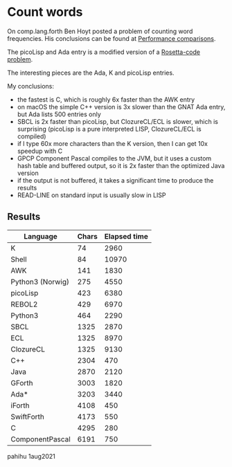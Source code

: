 Count words
===========

On comp.lang.forth Ben Hoyt posted a problem of counting word frequencies.
His conclusions can be found at [Performance comparisons](https://benhoyt.com/writings/count-words).

The picoLisp and Ada entry is a modified version of a [Rosetta-code problem](http://rosettacode.org/wiki/Word_frequency).

The interesting pieces are the Ada, K and picoLisp entries.

My conclusions:

* the fastest is C, which is roughly 6x faster than the AWK entry
* on macOS the simple C++ version is 3x slower than the GNAT Ada entry,
  but Ada lists 500 entries only
* SBCL is 2x faster than picoLisp, but ClozureCL/ECL is slower, which 
  is surprising (picoLisp is a pure interpreted LISP, ClozureCL/ECL is compiled)
* if I type 60x more characters than the K version, then I can get 10x 
  speedup with C
* GPCP Component Pascal compiles to the JVM, but it uses a custom hash table
  and buffered output, so it is 2x faster than the optimized Java version
* if the output is not buffered, it takes a significant time to produce the
  results
* READ-LINE on standard input is usually slow in LISP

## Results

| Language   | Chars | Elapsed time |
| ---------- | ----- | ------------ |
| K          |    74 |        2960  |
| Shell      |    84 |       10970  |
| AWK        |   141 |        1830  |
| Python3 (Norwig) |   275 |        4550  |
| picoLisp   |   423 |        6380  |
| REBOL2     |   429 |        6970  |
| Python3    |   464 |        2290  |
| SBCL       |  1325 |        2870  |
| ECL        |  1325 |        8970  |
| ClozureCL  |  1325 |        9130  |
| C++        |  2304 |         470  |
| Java       |  2870 |        2120  |
| GForth     |  3003 |        1820  |
| Ada*       |  3203 |        3440  |
| iForth     |  4108 |         450  |
| SwiftForth |  4173 |         550  |
| C          |  4295 |         280  |
| ComponentPascal |  6191 |    750  |


pahihu 1aug2021
